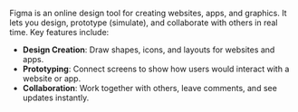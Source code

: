 Figma is an online design tool for creating websites, apps, and graphics. It lets you design, prototype (simulate), and collaborate with others in real time. Key features include:

- **Design Creation**: Draw shapes, icons, and layouts for websites and apps.
- **Prototyping**: Connect screens to show how users would interact with a website or app.
- **Collaboration**: Work together with others, leave comments, and see updates instantly.


